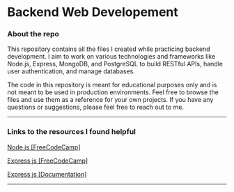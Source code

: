 # Backend Web Developement

 ### About the repo

 This repository contains all the files I created while practicing backend development. I aim to work on various technologies and frameworks like Node.js, Express, MongoDB, and PostgreSQL to build RESTful APIs, handle user authentication, and manage databases.
 
 The code in this repository is meant for educational purposes only and is not meant to be used in production environments. Feel free to browse the files and use them as a reference for your own projects. If you have any questions or suggestions, please feel free to reach out to me.

<hr>

### Links to the resources I found helpful


[Node js [FreeCodeCamp]](https://youtu.be/Oe421EPjeBE)

[Express js [FreeCodeCamp]](https://youtu.be/Oe421EPjeBE)

[Express js [Documentation]](https://expressjs.com/en/4x/api.html)

<hr>
